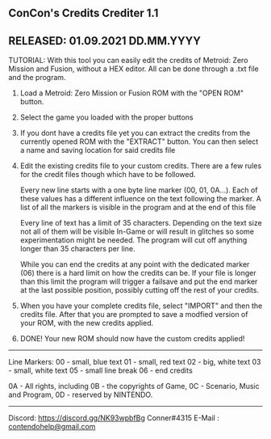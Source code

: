 ConCon's Credits Crediter 1.1
-----------------------------
RELEASED: 01.09.2021
	  DD.MM.YYYY
-----------------------------



TUTORIAL:
With this tool you can easily edit the credits of Metroid: Zero Mission and Fusion, without
a HEX editor. All can be done through a .txt file and the program.

1. Load a Metroid: Zero Mission or Fusion ROM with the "OPEN ROM" button.

2. Select the game you loaded with the proper buttons

3. If you dont have a credits file yet you can extract the credits from the
   currently opened ROM with the "EXTRACT" button. You can then select a name
   and saving location for said credits file

4. Edit the existing credits file to your custom credits. There are a few rules
   for the credit files though which have to be followed.
   
   Every new line starts with a one byte line marker (00, 01, 0A...).
   Each of these values has a different influence on the text following the marker.
   A list of all the markers is visible in the program and at the end of this file

   Every line of text has a limit of 35 characters. Depending on the text size
   not all of them will be visible In-Game or will result in glitches so some
   experimentation might be needed. The program will cut off anything longer than
   35 characters per line.

   While you can end the credits at any point with the dedicated marker (06) there
   is a hard limit on how the credits can be. If your file is longer than this limit
   the program will trigger a failsave and put the end marker at the last possible
   position, possibly cutting off the rest of your credits.

5. When you have your complete credits file, select "IMPORT" and then the credits
   file. After that you are prompted to save a modfied version of your ROM, with
   the new credits applied.

6. DONE! Your new ROM should now have the custom credits applied!


-----------------------------



Line Markers:
 00 - small, blue text
 01 - small, red text
 02 - big, white text
 03 - small, white text
 05 - small line break
 06 - end credits
 
 0A - All rights, including
 0B - the copyrights of Game,
 0C - Scenario, Music and Program,
 0D - reserved by NINTENDO.



-----------------------------



Discord: https://discord.gg/NK93wpbfBg
	 Conner#4315
E-Mail : contendohelp@gmail.com
